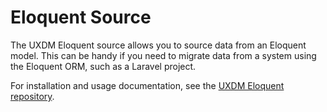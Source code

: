 # Eloquent Source

The UXDM Eloquent source allows you to source data from an Eloquent model. This can be handy if you need to migrate data
from a system using the Eloquent ORM, such as a Laravel project.

For installation and usage documentation, 
see the [UXDM Eloquent repository](https://github.com/DivineOmega/uxdm-eloquent).
